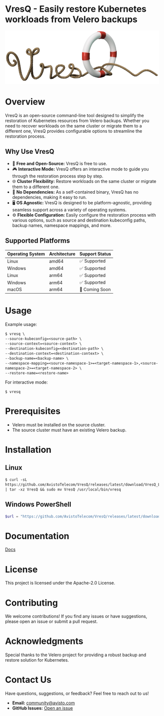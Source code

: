 # VresQ - Easily restore Kubernetes workloads from Velero backups
![image](images/vresq-logo.png)

# Overview
VresQ is an open-source command-line tool designed to simplify the restoration of Kubernetes resources from Velero backups. Whether you need to recover workloads on the same cluster or migrate them to a different one, VresQ provides configurable options to streamline the restoration process.

## Why Use VresQ
- 💸 **Free and Open-Source:** VresQ is free to use.
- 🎮 **Interactive Mode:** VresQ offers an interactive mode to guide you through the restoration process step by step.
- 🌐 **Cluster Flexibility:** Restore workloads on the same cluster or migrate them to a different one.
- 🚀 **No Dependencies:** As a self-contained binary, VresQ has no dependencies, making it easy to run.
- 🖥️ **OS Agnostic:** VresQ is designed to be platform-agnostic, providing seamless support across a variety of operating systems.
- ⚙️ **Flexible Configuration:** Easily configure the restoration process with various options, such as source and destination kubeconfig paths, backup names, namespace mappings, and more.

## Supported Platforms

| Operating System | Architecture | Support Status |
| ----------------- | ------------ | -------------- |
| Linux             | amd64        | ✅ Supported   |
| Windows           | amd64        | ✅ Supported   |
| Linux             | arm64        | ✅ Supported   |
| Windows           | arm64        | ✅ Supported   |
| macOS             | arm64        | 🚧 Coming Soon  |

# Usage
Example usage:
```shell
$ vresq \
--source-kubeconfig=<source-path> \
--source-context=<source-context> \
--destination-kubeconfig=<destination-path> \
--destination-context=<destination-context> \
--backup-name=<backup-name> \
--namespace-mapping=<source-namespace-1>=<target-namespace-1>,<source-namespace-2>=<target-namespace-2> \
--restore-name=<restore-name>
```
For interactive mode:
```shell
$ vresq
```
# Prerequisites
- Velero must be installed on the source cluster.
- The source cluster must have an existing Velero backup.

# Installation
## Linux
```shell
$ curl -sL https://github.com/AvistoTelecom/VresQ/releases/latest/download/VresQ_Linux_x86_64.tar.gz | tar -xz VresQ && sudo mv VresQ /usr/local/bin/vresq
```

## Windows PowerShell
```powershell
$url = "https://github.com/AvistoTelecom/VresQ/releases/latest/download/VresQ_Windows_x86_64.zip"; Invoke-WebRequest -Uri $url -OutFile ".\VresQ_Windows_x86_64.zip"; Expand-Archive -Path ".\VresQ_Windows_x86_64.zip" -DestinationPath .\VresQ -Force

```

# Documentation
[Docs](./docs/)

# License
This project is licensed under the Apache-2.0 License.

# Contributing
We welcome contributions! If you find any issues or have suggestions, please open an issue or submit a pull request.

# Acknowledgments
Special thanks to the Velero project for providing a robust backup and restore solution for Kubernetes.

# Contact Us
Have questions, suggestions, or feedback? Feel free to reach out to us!

- **Email:** [community@avisto.com](mailto:community@avisto.com)
- **GitHub Issues:** [Open an issue](https://github.com/AvistoTelecom/VresQ/issues/new)